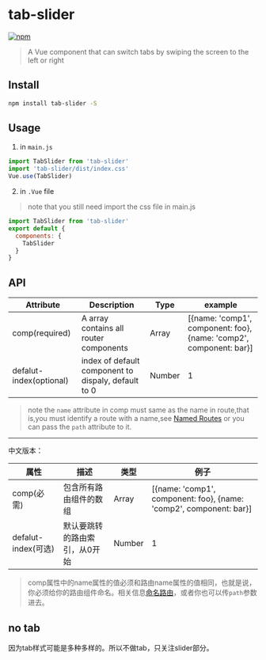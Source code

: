 # tab-slider
[![npm](https://img.shields.io/npm/v/tab-slider.svg)](https://www.npmjs.com/package/tab-slider)
> A Vue component that can switch tabs by swiping the screen to the left or right


## Install
``` bash
npm install tab-slider -S
```
## Usage
1. in `main.js`
``` js
import TabSlider from 'tab-slider'
import 'tab-slider/dist/index.css'
Vue.use(TabSlider)
```
2. in `.Vue` file
> note that you still need import the css file in main.js
``` js
import TabSlider from 'tab-slider'
export default {
  components: {
    TabSlider
  }
}
```
## API
Attribute | Description | Type | example
----|---|---|---
comp(required)|A array contains all router components|Array|[{name: 'comp1', component: foo}, {name: 'comp2', component: bar}]
defalut-index(optional)|index of default component to dispaly, default to 0|Number| 1
> note the `name` attribute in comp must same as the name in route,that is,you must identify a route with a name,see [Named Routes](https://router.vuejs.org/en/essentials/named-routes.html#) or you can pass the `path` attribute to it.
---
中文版本：

属性 | 描述 | 类型 | 例子
----|---|---|---
comp(必需)|包含所有路由组件的数组|Array|[{name: 'comp1', component: foo}, {name: 'comp2', component: bar}]
defalut-index(可选)|默认要跳转的路由索引，从0开始|Number| 1
> comp属性中的name属性的值必须和路由name属性的值相同，也就是说，你必须给你的路由组件命名。相关信息[命名路由](https://router.vuejs.org/zh-cn/essentials/named-routes.html#)，或者你也可以传`path`参数进去。
## no tab
因为tab样式可能是多种多样的。所以不做tab，只关注slider部分。